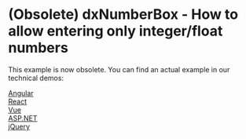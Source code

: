 # (Obsolete) dxNumberBox - How to allow entering only integer/float numbers

This example is now obsolete. You can find an actual example in our technical demos:

[Angular](https://js.devexpress.com/Demos/WidgetsGallery/Demo/NumberBox/Formatting/Angular/Light/)<br/>
[React](https://js.devexpress.com/Demos/WidgetsGallery/Demo/NumberBox/Formatting/React/Light/)<br/>
[Vue](https://js.devexpress.com/Demos/WidgetsGallery/Demo/NumberBox/Formatting/Vue/Light/)<br/>
[ASP.NET](https://js.devexpress.com/Demos/WidgetsGallery/Demo/NumberBox/Formatting/NetCore/Light/)<br/>
[jQuery](https://js.devexpress.com/Demos/WidgetsGallery/Demo/NumberBox/Formatting/jQuery/Light/)<br/>
